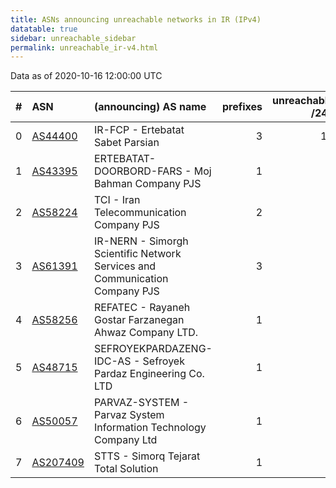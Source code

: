 ```yaml
---
title: ASNs announcing unreachable networks in IR (IPv4)
datatable: true
sidebar: unreachable_sidebar
permalink: unreachable_ir-v4.html
---
```


Data as of 2020-10-16 12:00:00 UTC


<div class="datatable-begin"></div>

|   # | ASN                                      | (announcing) AS name                                                        |   prefixes |   unreachable /24s |
|----:|:-----------------------------------------|:----------------------------------------------------------------------------|-----------:|-------------------:|
|   0 | [AS44400](unreachable_AS44400-v4.html)   | IR-FCP - Ertebatat Sabet Parsian                                            |          3 |                 12 |
|   1 | [AS43395](unreachable_AS43395-v4.html)   | ERTEBATAT-DOORBORD-FARS - Moj Bahman Company PJS                            |          1 |                  4 |
|   2 | [AS58224](unreachable_AS58224-v4.html)   | TCI - Iran Telecommunication Company PJS                                    |          2 |                  4 |
|   3 | [AS61391](unreachable_AS61391-v4.html)   | IR-NERN - Simorgh Scientific Network Services and Communication Company PJS |          3 |                  3 |
|   4 | [AS58256](unreachable_AS58256-v4.html)   | REFATEC - Rayaneh Gostar Farzanegan Ahwaz Company LTD.                      |          1 |                  1 |
|   5 | [AS48715](unreachable_AS48715-v4.html)   | SEFROYEKPARDAZENG-IDC-AS - Sefroyek Pardaz Engineering Co. LTD              |          1 |                  1 |
|   6 | [AS50057](unreachable_AS50057-v4.html)   | PARVAZ-SYSTEM - Parvaz System Information Technology Company Ltd            |          1 |                  1 |
|   7 | [AS207409](unreachable_AS207409-v4.html) | STTS - Simorq Tejarat Total Solution                                        |          1 |                  1 |

<div class="datatable-end"></div>